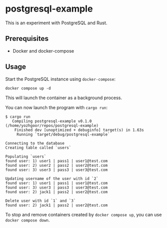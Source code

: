# postgresql-example

This is an experiment with PostgreSQL and Rust.

## Prerequisites

* Docker and docker-compose

## Usage

Start the PostgreSQL instance using `docker-compose`:

```console
docker compose up -d
```

This will launch the container as a background process.

You can now launch the program with `cargo run`:

```console
$ cargo run
   Compiling postgresql-example v0.1.0 (/home/yozhgoor/repos/postgresql-example)
    Finished dev [unoptimized + debuginfo] target(s) in 1.63s
     Running `target/debug/postgresql-example`

Connecting to the database
Creating table called `users`

Populating `users`
found user: 1) user1 | pass1 | user1@test.com
found user: 2) user2 | pass2 | user2@test.com
found user: 3) user3 | pass3 | user3@test.com

Updating username of the user with id `2`
found user: 1) user1 | pass1 | user1@test.com
found user: 3) user3 | pass3 | user3@test.com
found user: 2) jack1 | pass2 | user2@test.com

Delete user with id `1` and `3`
found user: 2) jack1 | pass2 | user2@test.com
```

To stop and remove containers created by `docker compose up`, you can use `docker compose down`.
